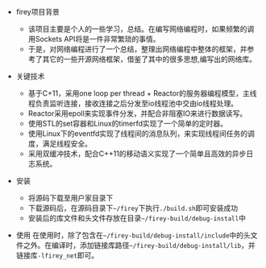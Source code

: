 - firey项目背景
  - 该项目主要是个人的一些学习，总结。在编写网络编程时，如果频繁的调用Sockets API将是一件非常繁琐的事情。
  - 于是，对网络编程进行了一个总结，整理出网络编程中整体的框架，并参考了其它的一些开源网络框架，借鉴了其中的很多思想,编写出的网络库。

- 关键技术
  - 基于C+11，采用one loop per thread + Reactor的服务器编程模型，主线程负责监听连接，接收连接之后分发至io线程池中交由io线程处理。
  - Reactor采用epoll来实现事件分发，并配合非阻塞IO来进行数据读写。
  - 使用STL的set容器和Linux的timerfd实现了一个简单的定时器。
  - 使用Linux下的eventfd实现了线程间的消息队列，来实现线程间任务的调度，满足线程安全。
  - 采用双缓冲技术，配合C++11的移动语义实现了一个简单且高效的异步日志系统。

- 安装
  - 将源码下载至用户家目录下
  - 下载源码后，在源码目录下`~/firey`下执行`./build.sh`即可安装成功
  - 安装后的库文件和头文件存放在目录`~/firey-build/debug-install`中

- 使用
  在使用时，除了包含在`~/firey-build/debug-install/include`中的头文件之外。在编译时，添加链接库路径`~/firey-build/debug-install/lib`，并链接库`-lfirey_net`即可。
